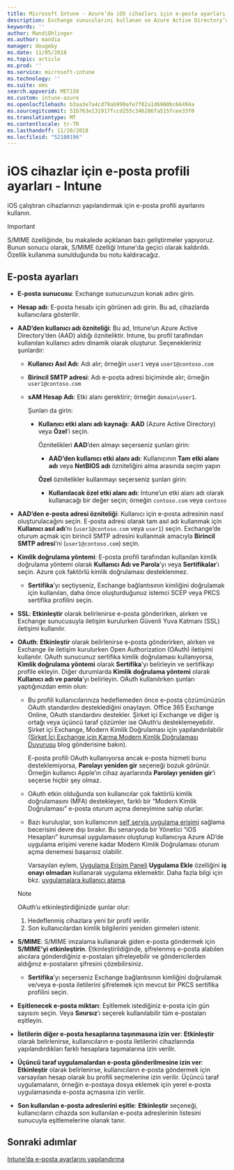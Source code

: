 ```yaml
---
title: Microsoft Intune - Azure’da iOS cihazları için e-posta ayarları | Microsoft Docs
description: Exchange sunucularını kullanan ve Azure Active Directory’den öznitelik alan bir cihaz yapılandırma e-posta profili oluşturun. Microsoft Intune kullanarak ayrıca SSL’yi etkinleştirebilir, sertifika veya kullanıcı adı/parola ile kullanıcıların kimliği doğrulayabilir ve iOS cihazlarda e-posta eşitleyebilirsiniz.
keywords: ''
author: MandiOhlinger
ms.author: mandia
manager: dougeby
ms.date: 11/05/2018
ms.topic: article
ms.prod: ''
ms.service: microsoft-intune
ms.technology: ''
ms.suite: ems
search.appverid: MET150
ms.custom: intune-azure
ms.openlocfilehash: b3aa3e7a4cd79ab990afe7f02a1d6960bc66494a
ms.sourcegitcommit: 51b763e131917fccd255c346286fa515fcee33f0
ms.translationtype: MT
ms.contentlocale: tr-TR
ms.lasthandoff: 11/20/2018
ms.locfileid: "52180196"
---
```

# <a name="email-profile-settings-for-ios-devices---intune"></a>iOS cihazlar için e-posta profili ayarları - Intune

iOS çalıştıran cihazlarınızı yapılandırmak için e-posta profili ayarlarını kullanın.

> [!IMPORTANT]
> S/MIME özelliğinde, bu makalede açıklanan bazı geliştirmeler yapıyoruz. Bunun sonucu olarak, S/MIME özelliği Intune'da geçici olarak kaldırıldı. Özellik kullanıma sunulduğunda bu notu kaldıracağız.

## <a name="email-settings"></a>E-posta ayarları

- **E-posta sunucusu**: Exchange sunucunuzun konak adını girin.
- **Hesap adı**: E-posta hesabı için görünen adı girin. Bu ad, cihazlarda kullanıcılara gösterilir.
- **AAD’den kullanıcı adı özniteliği**: Bu ad, Intune’un Azure Active Directory’den (AAD) aldığı özniteliktir. Intune, bu profil tarafından kullanılan kullanıcı adını dinamik olarak oluşturur. Seçenekleriniz şunlardır:
  - **Kullanıcı Asıl Adı**: Adı alır; örneğin `user1` veya `user1@contoso.com`
  - **Birincil SMTP adresi**: Adı e-posta adresi biçiminde alır; örneğin `user1@contoso.com`
  - **sAM Hesap Adı**: Etki alanı gerektirir; örneğin `domain\user1`.

    Şunları da girin:  
    - **Kullanıcı etki alanı adı kaynağı**: **AAD** (Azure Active Directory) veya **Özel**’i seçin.

      Öznitelikleri **AAD**’den almayı seçerseniz şunları girin:
      - **AAD’den kullanıcı etki alanı adı**: Kullanıcının **Tam etki alanı adı** veya **NetBIOS adı** özniteliğini alma arasında seçim yapın

      **Özel** öznitelikler kullanmayı seçerseniz şunları girin:
      - **Kullanılacak özel etki alanı adı**: Intune’un etki alanı adı olarak kullanacağı bir değer seçin; örneğin `contoso.com` veya `contoso`

- **AAD’den e-posta adresi özniteliği**: Kullanıcı için e-posta adresinin nasıl oluşturulacağını seçin. E-posta adresi olarak tam asıl adı kullanmak için **Kullanıcı asıl adı**’nı (`user1@contoso.com` veya `user1`) seçin. Exchange’de oturum açmak için birincil SMTP adresini kullanmak amacıyla **Birincil SMTP adresi**’ni (`user1@contoso.com`) seçin.
- **Kimlik doğrulama yöntemi**: E-posta profili tarafından kullanılan kimlik doğrulama yöntemi olarak **Kullanıcı Adı ve Parola**’yı veya **Sertifikalar**’ı seçin. Azure çok faktörlü kimlik doğrulaması desteklenmez.
  - **Sertifika**’yı seçtiyseniz, Exchange bağlantısının kimliğini doğrulamak için kullanılan, daha önce oluşturduğunuz istemci SCEP veya PKCS sertifika profilini seçin.
- **SSL**: **Etkinleştir** olarak belirlenirse e-posta gönderirken, alırken ve Exchange sunucusuyla iletişim kurulurken Güvenli Yuva Katmanı (SSL) iletişimi kullanılır.
- **OAuth**: **Etkinleştir** olarak belirlenirse e-posta gönderirken, alırken ve Exchange ile iletişim kurulurken Open Authorization (OAuth) iletişimi kullanılır. OAuth sunucunuz sertifika kimlik doğrulaması kullanıyorsa, **Kimlik doğrulama yöntemi** olarak **Sertifika**’yı belirleyin ve sertifikayı profile ekleyin. Diğer durumlarda **Kimlik doğrulama yöntemi** olarak **Kullanıcı adı ve parola**’yı belirleyin. OAuth kullanılırken şunları yaptığınızdan emin olun:

  - Bu profili kullanıcılarınıza hedeflemeden önce e-posta çözümünüzün OAuth standardını desteklediğini onaylayın. Office 365 Exchange Online, OAuth standardını destekler. Şirket içi Exchange ve diğer iş ortağı veya üçüncü taraf çözümler ise OAuth’u desteklemeyebilir. Şirket içi Exchange, Modern Kimlik Doğrulaması için yapılandırılabilir ([Şirket İçi Exchange için Karma Modern Kimlik Doğrulaması Duyurusu](https://blogs.technet.microsoft.com/exchange/2017/12/06/announcing-hybrid-modern-authentication-for-exchange-on-premises/) blog gönderisine bakın).

    E-posta profili OAuth kullanıyorsa ancak e-posta hizmeti bunu desteklemiyorsa, **Parolayı yeniden gir** seçeneği bozuk görünür. Örneğin kullanıcı Apple’ın cihaz ayarlarında **Parolayı yeniden gir**’i seçerse hiçbir şey olmaz.

  - OAuth etkin olduğunda son kullanıcılar çok faktörlü kimlik doğrulamasını (MFA) destekleyen, farklı bir “Modern Kimlik Doğrulaması” e-posta oturum açma deneyimine sahip olurlar. 

  - Bazı kuruluşlar, son kullanıcının [self servis uygulama erişimi](https://docs.microsoft.com/azure/active-directory/manage-apps/manage-self-service-access) sağlama becerisini devre dışı bırakır. Bu senaryoda bir Yönetici “iOS Hesapları” kurumsal uygulamasını oluşturup kullanıcıya Azure AD’de uygulama erişimi verene kadar Modern Kimlik Doğrulaması oturum açma denemesi başarısız olabilir.

    Varsayılan eylem, [Uygulama Erişim Paneli](https://docs.microsoft.com/azure/active-directory/user-help/active-directory-saas-access-panel-introduction) **Uygulama Ekle** özelliğini **iş onayı olmadan** kullanarak uygulama eklemektir. Daha fazla bilgi için bkz. [uygulamalara kullanıcı atama](https://docs.microsoft.com/azure/active-directory/manage-apps/ways-users-get-assigned-to-applications).

  > [!NOTE]
  > OAuth’u etkinleştirdiğinizde şunlar olur:  
  > 1. Hedeflenmiş cihazlara yeni bir profil verilir.
  > 2. Son kullanıcılardan kimlik bilgilerini yeniden girmeleri istenir.

- **S/MIME**: S/MIME imzalama kullanarak giden e-posta göndermek için **S/MIME'yi etkinleştirin**. Etkinleştirildiğinde, şifrelenmiş e-posta alabilen alıcılara gönderdiğiniz e-postaları şifreleyebilir ve göndericilerden aldığınız e-postaların şifresini çözebilirsiniz.
  - **Sertifika**’yı seçerseniz Exchange bağlantısının kimliğini doğrulamak ve/veya e-posta iletilerini şifrelemek için mevcut bir PKCS sertifika profilini seçin.
- **Eşitlenecek e-posta miktarı**: Eşitlemek istediğiniz e-posta için gün sayısını seçin. Veya **Sınırsız**’ı seçerek kullanılabilir tüm e-postaları eşitleyin.
- **İletilerin diğer e-posta hesaplarına taşınmasına izin ver**: **Etkinleştir** olarak belirlenirse, kullanıcıların e-posta iletilerini cihazlarında yapılandırdıkları farklı hesaplara taşımalarına izin verilir.
- **Üçüncü taraf uygulamalardan e-posta gönderilmesine izin ver**: **Etkinleştir** olarak belirlenirse, kullanıcıların e-posta göndermek için varsayılan hesap olarak bu profili seçmelerine izin verilir. Üçüncü taraf uygulamaların, örneğin e-postaya dosya eklemek için yerel e-posta uygulamasında e-posta açmasına izin verilir.
- **Son kullanılan e-posta adreslerini eşitle**: **Etkinleştir** seçeneği, kullanıcıların cihazda son kullanılan e-posta adreslerinin listesini sunucuyla eşitlemelerine olanak tanır.

## <a name="next-steps"></a>Sonraki adımlar
[Intune’da e-posta ayarlarını yapılandırma](email-settings-configure.md)
